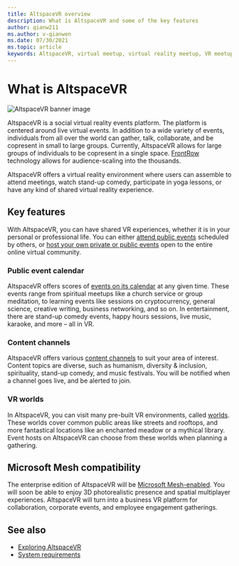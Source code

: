 ```yaml
---
title: AltspaceVR overview
description: What is AltspaceVR and some of the key features
author: qianw211    
ms.author: v-qianwen
ms.date: 07/30/2021
ms.topic: article
keywords: AltspaceVR, virtual meetup, virtual reality meetup, VR meetup, virtual reality platforms, VR platform, immersive virtual events, immersive VR events, virtual reality events, VR events, VR world-building, immersive VR experience, social VR, social VR platform, VR event hosting, social virtual reality, virtual reality event hosting
---
```


# What is AltspaceVR

![AltspaceVR banner image](images/altspace-vr-banner.png)

AltspaceVR is a social virtual reality events platform.  The platform is centered around live virtual events. In addition to a wide variety of events, individuals from all over the world can gather, talk, collaborate, and be copresent in small to large groups. Currently, AltspaceVR allows for large groups of individuals to be copresent in a single space.  [FrontRow](faqs/scaling-audiences.md) technology allows for audience-scaling into the thousands.

AltspaceVR offers a virtual reality environment where users can assemble to attend meetings, watch stand-up comedy, participate in yoga lessons, or have any kind of shared virtual reality experience. 

## Key features

With AltspaceVR, you can have shared VR experiences, whether it is in your personal or professional life. You can either [attend public events](community/exploring-title-screen.md#destinations) scheduled by others, or [host your own private or public events](tutorials/creating-an-event.md) open to the entire online virtual community.

### Public event calendar

AltspaceVR offers scores of [events on its calendar](https://account.altvr.com/events/main) at any given time. These events range from spiritual meetups like a church service or group meditation, to learning events like sessions on cryptocurrency, general science, creative writing, business networking, and so on. In entertainment, there are stand-up comedy events, happy hours sessions, live music, karaoke, and more – all in VR.

### Content channels

AltspaceVR offers various [content channels](https://account.altvr.com/channels/popular) to suit your area of interest. Content topics are diverse, such as humanism, diversity & inclusion, spirituality, stand-up comedy, and music festivals.  You will be notified when a channel goes live, and be alerted to join.

### VR worlds

In AltspaceVR, you can visit many pre-built VR environments, called [worlds](community/exploring-title-screen.md#other-functions). These worlds cover common public areas like streets and rooftops, and more fantastical locations like an enchanted meadow or a mythical library. Event hosts on AltspaceVR can choose from these worlds when planning a gathering.

## Microsoft Mesh compatibility

The enterprise edition of AltspaceVR will be [Microsoft Mesh-enabled](/mesh/). You will soon be able to enjoy 3D photorealistic presence and spatial multiplayer experiences. AltspaceVR will turn into a business VR platform for collaboration, corporate events, and employee engagement gatherings.

## See also

* [Exploring AltspaceVR](journey.md)
* [System requirements](getting-started/system-requirements.md)

